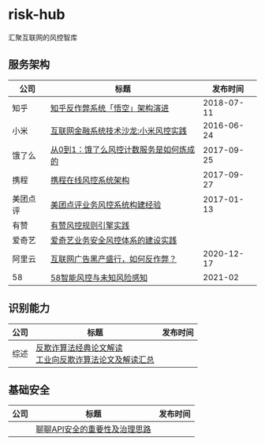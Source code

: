 # risk-hub
汇聚互联网的风控智库



## 服务架构

| 公司     | 标题                                                         | 发布时间   |
| -------- | ------------------------------------------------------------ | ---------- |
| 知乎     | [知乎反作弊系统「悟空」架构演进](<https://zhuanlan.zhihu.com/p/39482667>) | 2018-07-11 |
| 小米     | [互联网金融系统技术沙龙:小米风控实践](https://blog.csdn.net/weixin_45583158/article/details/100143031) | 2016-06-24 |
| 饿了么   | [从0到1：饿了么风控计数服务是如何炼成的](https://blog.csdn.net/gitchat/article/details/78086327) | 2017-09-25 |
| 携程     | [携程在线风控系统架构](https://mp.weixin.qq.com/s/muufqznNNVidPgamlcurCQ) | 2017-09-27 |
| 美团点评 | [美团点评业务风控系统构建经验](https://tech.meituan.com/2017/01/13/risk-control-system-experience-sharing.html) | 2017-01-13 |
| 有赞     | [有赞风控规则引擎实践](https://tech.youzan.com/rules-engine/) |            |
| 爱奇艺   | [爱奇艺业务安全风控体系的建设实践](https://mp.weixin.qq.com/s?__biz=MzI0MjczMjM2NA==&mid=2247483836&idx=1&sn=d46875c957289d8e035345992ad7053e) |            |
| 阿里云   | [互联网广告黑产盛行，如何反作弊？](https://zhuanlan.zhihu.com/p/337543455) | 2020-12-17 |
| 58       | [58智能风控与未知风险感知](https://mp.weixin.qq.com/s/S2L_kuT4iMZpOHxHB1jUhA) | 2021-02 |


## 识别能力
| 公司     | 标题                                                         | 发布时间   |
| -------- | ------------------------------------------------------------ | ---------- |
| 综述     | [反欺诈算法经典论文解读](<https://www.zhihu.com/column/c_1083316407885885440>) <br>[工业向反欺诈算法论文及解读汇总](https://zhuanlan.zhihu.com/p/85155064) |  |

## 基础安全
| 公司     | 标题                                                         | 发布时间   |
| -------- | ------------------------------------------------------------ | ---------- |
|      | [聊聊API安全的重要性及治理思路](<https://mp.weixin.qq.com/s/Q9fZrq51fLNf0itPj1p9Vw>) |  |

